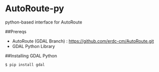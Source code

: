 # AutoRoute-py
python-based interface for AutoRoute

##Prereqs
- AutoRoute (GDAL Branch) : https://github.com/erdc-cm/AutoRoute.git
- GDAL Python Library

##Installing GDAL Python
```
$ pip install gdal
```
